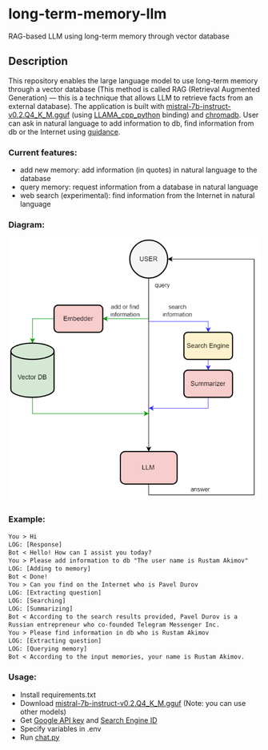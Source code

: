 # long-term-memory-llm
RAG-based LLM using long-term memory through vector database        

## Description
This repository enables the large language model to use long-term memory through a vector database (This method is called RAG (Retrieval Augmented Generation) — this is a technique that allows LLM to retrieve facts from an external database). The application is built with [mistral-7b-instruct-v0.2.Q4_K_M.gguf](https://huggingface.co/TheBloke/Mistral-7B-Instruct-v0.2-GGUF) (using [LLAMA_cpp_python](https://github.com/abetlen/llama-cpp-python) binding) and [chromadb](https://github.com/chroma-core/chroma). User can ask in natural language to add information to db, find information from db or the Internet using [guidance](https://github.com/guidance-ai/guidance).


### Current features:
- add new memory: add information (in quotes) in natural language to the database
- query memory: request information from a database in natural language
- web search (experimental): find information from the Internet in natural language

### Diagram:
![Diagram](images/llm-agent.png)

### Example:
```
You > Hi
LOG: [Response]
Bot < Hello! How can I assist you today?
You > Please add information to db "The user name is Rustam Akimov"
LOG: [Adding to memory]
Bot < Done!
You > Can you find on the Internet who is Pavel Durov
LOG: [Extracting question]
LOG: [Searching]
LOG: [Summarizing]
Bot < According to the search results provided, Pavel Durov is a Russian entrepreneur who co-founded Telegram Messenger Inc.
You > Please find information in db who is Rustam Akimov
LOG: [Extracting question]
LOG: [Querying memory]
Bot < According to the input memories, your name is Rustam Akimov.
```

### Usage:
- Install requirements.txt
- Download [mistral-7b-instruct-v0.2.Q4_K_M.gguf](https://huggingface.co/TheBloke/Mistral-7B-Instruct-v0.2-GGUF) (Note: you can use other models)
- Get [Google API key](https://developers.google.com/webmaster-tools/search-console-api/v1/configure) and [Search Engine ID](https://programmablesearchengine.google.com/controlpanel/create)
- Specify variables in .env
- Run [chat.py](src/chat.py)
